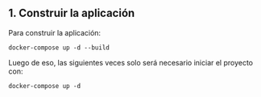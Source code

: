 ## 1. Construir la aplicación

Para construir la aplicación:

```
docker-compose up -d --build
```

Luego de eso, las siguientes veces solo será necesario iniciar el proyecto con:
```
docker-compose up -d
```
